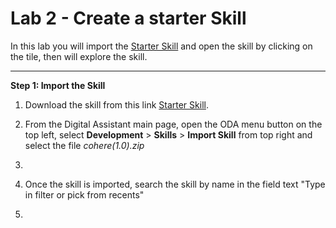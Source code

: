# Lab 2 - Create a starter Skill

In this lab you will import the [Starter Skill](/cohere(1.0).zip) and open the skill by clicking on the tile, then will explore the skill.

___
**Step 1: Import the Skill**

1. Download the skill from this link [Starter Skill](/cohere(1.0).zip).
2. From the Digital Assistant main page, open the ODA menu button on the top left, select **Development** > **Skills** > **Import Skill** from top right and select the file *cohere(1.0).zip*

3. 
4. Once the skill is imported, search the skill by name in the field text "Type in filter or pick from recents"
5. 
